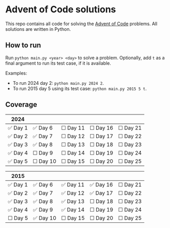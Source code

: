 # Advent of Code solutions

This repo contains all code for solving the [Advent of Code](adventofcode.com) problems. All solutions are written in Python.

## How to run
Run `python main.py <year> <day>` to solve a problem. Optionally, add `t` as a final argument to run its test case, if it is available.


Examples:
- To run 2024 day 2: `python main.py 2024 2`.
- To run 2015 day 5 using its test case: `python main.py 2015 5 t`.

## Coverage

| 2024          |             |               |             |             |
| ----          | ----        | ----          | ----        | ----        |
| ✅ Day 1     | ✅ Day 6     | ☐ Day 11     | ☐ Day 16    | ☐ Day 21    |
| ✅ Day 2     | ✅ Day 7     | ☐ Day 12     | ☐ Day 17    | ☐ Day 22    |
| ✅ Day 3     | ✅ Day 8     | ☐ Day 13     | ☐ Day 18    | ☐ Day 23    |
| ✅ Day 4     | ☐ Day 9     | ☐ Day 14     | ☐ Day 19    | ☐ Day 24    |
| ✅ Day 5      | ☐ Day 10    | ☐ Day 15     | ☐ Day 20    | ☐ Day 25    |



| 2015          |           |               |             |             |
| ----          | ----      | ----          | ----        | ----        |
| ✅ Day 1     | ✅ Day 6  | ✅ Day 11     | ✅ Day 16    | ☐ Day 21    |
| ✅ Day 2     | ✅ Day 7  | ✅ Day 12     | ✅ Day 17    | ☐ Day 22    |
| ✅ Day 3     | ✅ Day 8   | ✅ Day 13     | ☐ Day 18    | ☐ Day 23    |
| ✅ Day 4     | ✅ Day 9   | ✅ Day 14     | ☐ Day 19    | ☐ Day 24    |
| ☐ Day 5      | ✅ Day 10  | ☐ Day 15     | ☐ Day 20    | ☐ Day 25    |
